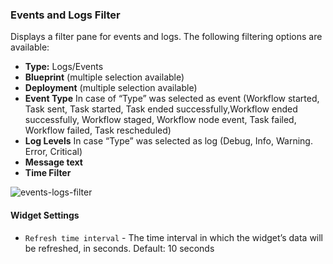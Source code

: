 ### Events and Logs Filter
Displays a filter pane for events and logs. The following filtering options are available:

* **Type:** Logs/Events
* **Blueprint** (multiple selection available)
* **Deployment** (multiple selection available)
* **Event Type** In case of “Type” was selected as event (Workflow started, Task sent, Task started, Task ended successfully,Workflow ended successfully, Workflow staged, Workflow node event, Task failed, Workflow failed, Task rescheduled)
* **Log Levels** In case “Type” was selected as log (Debug, Info, Warning. Error, Critical)
* **Message text**
* **Time Filter**

![events-logs-filter](https://docs.cloudify.co/staging/dev/images/ui/widgets/events-logs-filter.png)

#### Widget Settings
* `Refresh time interval` - The time interval in which the widget’s data will be refreshed, in seconds. Default: 10 seconds
